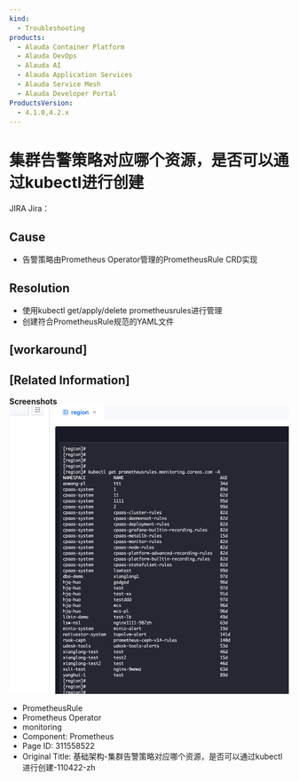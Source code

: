 ```yaml
---
kind:
  - Troubleshooting
products:
  - Alauda Container Platform
  - Alauda DevOps
  - Alauda AI
  - Alauda Application Services
  - Alauda Service Mesh
  - Alauda Developer Portal
ProductsVersion:
  - 4.1.0,4.2.x
---
```

<!-- A type of document that involves encountering a fault, diagnosing it, performing root cause analysis, and providing solutions. -->

# 集群告警策略对应哪个资源，是否可以通过kubectl进行创建

JIRA Jira：

## Cause
- 告警策略由Prometheus Operator管理的PrometheusRule CRD实现

## Resolution
- 使用kubectl get/apply/delete prometheusrules进行管理
- 创建符合PrometheusRule规范的YAML文件

## [workaround]

## [Related Information]
**Screenshots**
![](assets/ji-chu-jia-gou-ji-qun-gao-jing-ce-lue-dui-ying-na-ge-zi-yuan-shi-fou-ke-yi-tong/mceclip2_1749628838224_jfmt4.png)
- PrometheusRule
- Prometheus Operator
- monitoring
- Component: Prometheus
- Page ID: 311558522
- Original Title: 基础架构-集群告警策略对应哪个资源，是否可以通过kubectl进行创建-110422-zh
